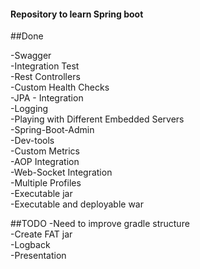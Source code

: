 #### Repository to learn Spring boot


##Done

-Swagger<br/>
-Integration Test<br/>
-Rest Controllers<br/>
-Custom Health Checks<br/>
-JPA - Integration<br/>
-Logging<br/>
-Playing with Different Embedded Servers<br/>
-Spring-Boot-Admin<br/>
-Dev-tools<br/>
-Custom Metrics<br/>
-AOP Integration<br/>
-Web-Socket Integration<br/>
-Multiple Profiles<br/>
-Executable jar<br/>
-Executable and deployable war



##TODO
-Need to improve gradle structure<br/>
-Create FAT jar <br/>
-Logback<br/>
-Presentation
